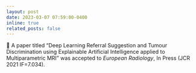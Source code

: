 ```yaml
---
layout: post
date: 2023-03-07 07:59:00-0400
inline: true
related_posts: false
---
```


:page_facing_up: A paper titled “Deep Learning Referral Suggestion and Tumour Discrimination using Explainable Artificial Intelligence applied to Multiparametric MRI” was accepted to <i>European Radiology</i>, In Press (JCR 2021 IF=7.034).
